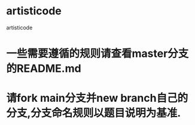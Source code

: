 # artisticode
artisticode

# 一些需要遵循的规则请查看master分支的README.md
# 请fork main分支并new branch自己的分支,分支命名规则以题目说明为基准.
